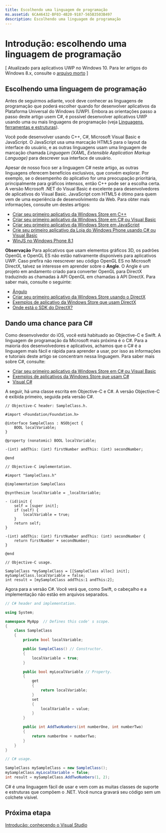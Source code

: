 ```yaml
---
title: Escolhendo uma linguagem de programação
ms.assetid: 6CA46432-BF03-4B20-9187-565B3503B497
description: Escolhendo uma linguagem de programação
---
```


# Introdução: escolhendo uma linguagem de programação

\[ Atualizado para aplicativos UWP no Windows 10. Para ler artigos do Windows 8.x, consulte o [arquivo morto](http://go.microsoft.com/fwlink/p/?linkid=619132) \]

## Escolhendo uma linguagem de programação

Antes de seguirmos adiante, você deve conhecer as linguagens de programação que poderá escolher quando for desenvolver aplicativos da Plataforma Universal do Windows (UWP). Embora as orientações passo a passo deste artigo usem C#, é possível desenvolver aplicativos UWP usando uma ou mais linguagens de programação (veja [Linguagens, ferramentas e estruturas](https://msdn.microsoft.com/library/windows/apps/dn465799)).

Você pode desenvolver usando C++, C#, Microsoft Visual Basic e JavaScript. O JavaScript usa uma marcação HTML5 para o layout da interface do usuário, e as outras linguagens usam uma linguagem de marcação chamada *Linguagem (XAML, Extensible Application Markup Language)* para descrever sua interface de usuário.

Apesar de nosso foco ser a linguagem C# neste artigo, as outras linguagens oferecem benefícios exclusivos, que convém explorar. Por exemplo, se o desempenho do aplicativo for uma preocupação prioritária, principalmente para gráficos intensos, então C++ pode ser a escolha certa. A versão Microsoft .NET do Visual Basic é excelente para desenvolvedores de aplicativos do Visual Basic. JavaScript com HTML5 é ótimo para quem vem de uma experiência de desenvolvimento da Web. Para obter mais informações, consulte um destes artigos:

-   [Criar seu primeiro aplicativo da Windows Store em C++](https://msdn.microsoft.com/library/windows/apps/hh974580)
-   [Criar seu primeiro aplicativo da Windows Store em C# ou Visual Basic](https://msdn.microsoft.com/library/windows/apps/hh974581)
-   [Criar seu primeiro aplicativo da Windows Store em JavaScript](https://msdn.microsoft.com/library/windows/apps/br211385)
-   [Crie seu primeiro aplicativo da Loja do Windows Phone usando C# ou Visual Basic](http://go.microsoft.com/fwlink/p/?LinkID=397877)
-   [WinJS no Windows Phone 8.1](http://go.microsoft.com/fwlink/p/?LinkID=397879)

**Observação**  Para aplicativos que usam elementos gráficos 3D, os padrões OpenGL e OpenGL ES não estão nativamente disponíveis para aplicativos UWP. Caso prefira não reescrever seu código OpenGL ES no Microsoft DirectX, talvez se interesse em aprender sobre o **Angle**. O Angle é um projeto em andamento criado para converter OpenGL para DirectX traduzindo as chamadas à API OpenGL em chamadas à API DirectX. Para saber mais, consulte o seguinte:
-   [Ângulo](https://code.google.com/p/angleproject/)
-   [Criar seu primeiro aplicativo da Windows Store usando o DirectX](https://msdn.microsoft.com/library/windows/apps/br229580)
-   [Exemplos de aplicativo da Windows Store que usam DirectX](http://go.microsoft.com/fwlink/p/?LinkId=263603)
-   [Onde está o SDK do DirectX?](https://msdn.microsoft.com/library/windows/desktop/ee663275)

## Dando uma chance para C#

Como desenvolvedor do iOS, você está habituado ao Objective-C e Swift. A linguagem de programação da Microsoft mais próxima é o C#. Para a maioria dos desenvolvedores e aplicativos, achamos que o C# é a linguagem mais fácil e rápida para aprender a usar, por isso as informações e tutoriais deste artigo se concentram nessa linguagem. Para saber mais sobre C#, consulte:

-   [Criar seu primeiro aplicativo da Windows Store em C# ou Visual Basic](https://msdn.microsoft.com/library/windows/apps/hh974581)
-   [Exemplos de aplicativos da Windows Store que usam C#](http://go.microsoft.com/fwlink/p/?LinkId=263453)
-   [Visual C#](http://go.microsoft.com/fwlink/p/?LinkId=263450)

A seguir, há uma classe escrita em Objective-C e C#. A versão Objective-C é exibida primeiro, seguida pela versão C#.

```obj-c
// Objective-C header: SampleClass.h.

#import <Foundation/Foundation.h>

@interface SampleClass : NSObject {
    BOOL localVariable;
}

@property (nonatomic) BOOL localVariable;

-(int) addThis: (int) firstNumber andThis: (int) secondNumber;

@end
```

```obj-c
// Objective-C implementation.

#import "SampleClass.h"

@implementation SampleClass

@synthesize localVariable = _localVariable;

- (id)init {
    self = [super init];
    if (self) {
        localVariable = true;
    }
    return self;
}

-(int) addThis: (int) firstNumber andThis: (int) secondNumber {
    return firstNumber + secondNumber;
}

@end
```

```obj-c
// Objective-C usage.

SampleClass *mySampleClass = [[SampleClass alloc] init];
mySampleClass.localVariable = false;
int result = [mySampleClass addThis:1 andThis:2];
```

Agora para a versão C#. Você verá que, como Swift, o cabeçalho e a implementação não estão em arquivos separados.

```csharp
// C# header and implementation.

using System;

namespace MyApp  // Defines this code' s scope.
{
    class SampleClass
    {
        private bool localVariable;

        public SampleClass() // Constructor.
        {
            localVariable = true;
        }

        public bool myLocalVariable // Property.
        {
            get
            {
                return localVariable;
            }
            set
            {
                localVariable = value; 
            }
        }

        public int AddTwoNumbers(int numberOne, int numberTwo)
        {
            return numberOne + numberTwo;
        }        
    }
}
```

```csharp
// C# usage.

SampleClass mySampleClass = new SampleClass();
mySampleClass.myLocalVariable = false;
int result = mySampleClass.AddTwoNumbers(1, 2);
```

C# é uma linguagem fácil de usar e vem com as muitas classes de suporte e estruturas que compõem o .NET. Você nunca gravará seu código sem um colchete visível.

## Próxima etapa

[Introdução: conhecendo o Visual Studio](getting-started-getting-around-in-visual-studio.md)


<!--HONumber=Mar16_HO1-->


